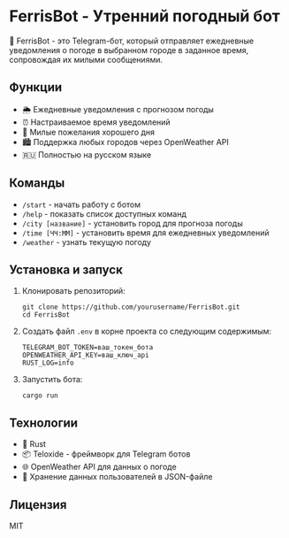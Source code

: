 # FerrisBot - Утренний погодный бот

🌸 FerrisBot - это Telegram-бот, который отправляет ежедневные уведомления о погоде в выбранном городе в заданное время, сопровождая их милыми сообщениями.

## Функции

- 🌦️ Ежедневные уведомления с прогнозом погоды
- ⏰ Настраиваемое время уведомлений
- 💝 Милые пожелания хорошего дня
- 🏙️ Поддержка любых городов через OpenWeather API
- 🇷🇺 Полностью на русском языке

## Команды

- `/start` - начать работу с ботом
- `/help` - показать список доступных команд
- `/city [название]` - установить город для прогноза погоды
- `/time [ЧЧ:ММ]` - установить время для ежедневных уведомлений
- `/weather` - узнать текущую погоду

## Установка и запуск

1. Клонировать репозиторий:

   ```
   git clone https://github.com/yourusername/FerrisBot.git
   cd FerrisBot
   ```

2. Создать файл `.env` в корне проекта со следующим содержимым:

   ```
   TELEGRAM_BOT_TOKEN=ваш_токен_бота
   OPENWEATHER_API_KEY=ваш_ключ_api
   RUST_LOG=info
   ```

3. Запустить бота:
   ```
   cargo run
   ```

## Технологии

- 🦀 Rust
- 📦 Teloxide - фреймворк для Telegram ботов
- 🌐 OpenWeather API для данных о погоде
- 💾 Хранение данных пользователей в JSON-файле

## Лицензия

MIT
